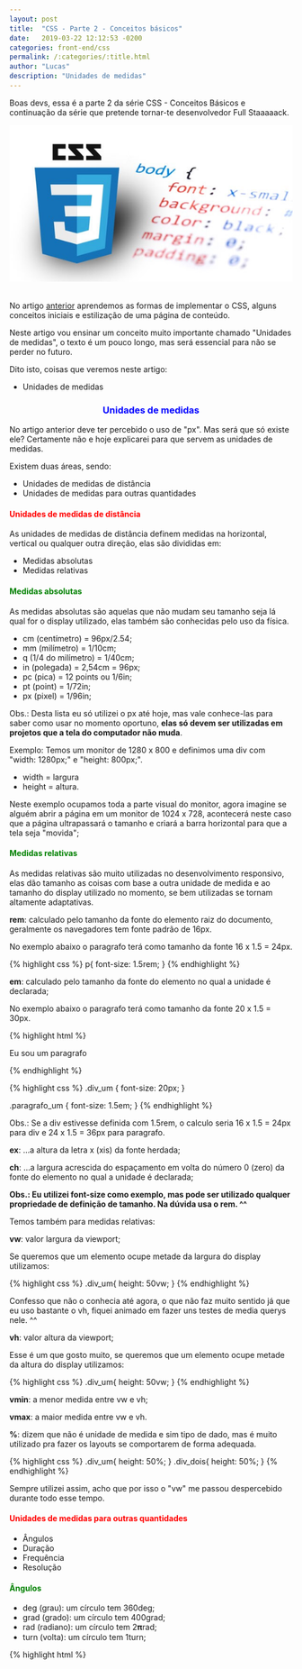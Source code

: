 ```yaml
---
layout: post
title:  "CSS - Parte 2 - Conceitos básicos"
date:   2019-03-22 12:12:53 -0200
categories: front-end/css
permalink: /:categories/:title.html
author: "Lucas"
description: "Unidades de medidas"
---
```


Boas devs, essa é a parte 2 da série CSS - Conceitos Básicos e continuação da série que pretende tornar-te desenvolvedor Full Staaaaack.

<div style="text-align: center;">
  <img src="/assets/imagens/css/aula_um/css.jpeg"/>
</div>

<br>

No artigo [anterior](http://lucasalves.ml/front-end/css/css-parte-um-conceitos-basicos.html) aprendemos as formas de implementar o CSS, alguns conceitos iniciais e estilização de uma página de conteúdo.

Neste artigo vou ensinar um conceito muito importante chamado "Unidades de medidas", o texto é um pouco longo, mas será essencial para não se perder no futuro.

Dito isto, coisas que veremos neste artigo:

- Unidades de medidas

<h3 style="color: blue; text-align: center;">Unidades de medidas</h3>

No artigo anterior deve ter percebido o uso de "px". Mas será que só existe ele? Certamente não e hoje explicarei para que servem as unidades de medidas.

Existem duas áreas, sendo:

- Unidades de medidas de distância
- Unidades de medidas para outras quantidades

<h4 style="color: red;">Unidades de medidas de distância</h4>

  As unidades de medidas de distância definem medidas na horizontal, vertical ou qualquer outra direção, elas são divididas em:

  - Medidas absolutas
  - Medidas relativas

<h4 style="color: green;">Medidas absolutas</h4>

As medidas absolutas são aquelas que não mudam seu tamanho seja lá qual for o display utilizado, elas também são conhecidas pelo uso da física.

- cm (centímetro) = 96px/2.54;
- mm (milímetro) = 1/10cm;
- q (1/4 do milímetro) = 1/40cm;
- in (polegada) = 2,54cm = 96px;
- pc (pica) = 12 points ou 1/6in;
- pt (point) = 1/72in;
- px (pixel) = 1/96in;

Obs.: Desta lista eu só utilizei o px até hoje, mas vale conhece-las para saber como usar no momento oportuno, <strong>elas só devem ser utilizadas em projetos que a tela do computador não muda</strong>.

Exemplo: Temos um monitor de 1280 x 800 e definimos uma div com "width: 1280px;" e "height: 800px;".

- width = largura
- height = altura.

Neste exemplo ocupamos toda a parte visual do monitor, agora imagine se alguém abrir a página em um monitor de 1024 x 728, acontecerá neste caso que a página ultrapassará o tamanho e criará a barra horizontal para que a tela seja "movida";

<h4 style="color: green;">Medidas relativas</h4>

As medidas relativas são muito utilizadas no desenvolvimento responsivo, elas dão tamanho as coisas com base a outra unidade de medida e ao tamanho do display utilizado no momento, se bem utilizadas se tornam altamente adaptativas.

<strong>rem</strong>: calculado pelo tamanho da fonte do elemento raiz do documento, geralmente os navegadores tem fonte padrão de 16px.

No exemplo abaixo o paragrafo terá como tamanho da fonte 16 x 1.5 = 24px.

{% highlight css %}
p{
  font-size: 1.5rem;
}
{% endhighlight %}

<strong>em</strong>: calculado pelo tamanho da fonte do elemento no qual a unidade é declarada;

No exemplo abaixo o paragrafo terá como tamanho da fonte 20 x 1.5 = 30px.

{% highlight html %}
<div class="div_um">
  <p class="paragrafo_um">Eu sou um paragrafo</p>
</div>
{% endhighlight %}

{% highlight css %}
.div_um {
  font-size: 20px;
}

.paragrafo_um {
  font-size: 1.5em;
}
{% endhighlight %}

Obs.: Se a div estivesse definida com 1.5rem, o calculo seria 16 x 1.5 = 24px para div e 24 x 1.5 = 36px para paragrafo.

<strong>ex</strong>: ...a altura da letra x (xis) da fonte herdada;

<strong>ch</strong>: ...a largura acrescida do espaçamento em volta do número 0 (zero) da fonte do elemento no qual a unidade é declarada;

<strong>Obs.: Eu utilizei font-size como exemplo, mas pode ser utilizado qualquer propriedade de definição de tamanho. Na dúvida usa o rem. ^^</strong>

Temos também para medidas relativas:

<strong>vw</strong>: valor largura da viewport;

Se queremos que um elemento ocupe metade da largura do display utilizamos:

{% highlight css %}
.div_um{
  height: 50vw;
}
{% endhighlight %}

Confesso que não o conhecia até agora, o que não faz muito sentido já que eu uso bastante o vh, fiquei animado em fazer uns testes de media querys nele. ^^

<strong>vh</strong>: valor altura da viewport;

Esse é um que gosto muito, se queremos que um elemento ocupe metade da altura do display utilizamos:

{% highlight css %}
.div_um{
  height: 50vw;
}
{% endhighlight %}

<strong>vmin</strong>: a menor medida entre vw e vh;

<strong>vmax</strong>: a maior medida entre vw e vh.

<strong>%</strong>: dizem que não é unidade de medida e sim tipo de dado, mas é muito utilizado pra fazer os layouts se comportarem de forma adequada.

{% highlight css %}
.div_um{
  height: 50%;
}
.div_dois{
  height: 50%;
}
{% endhighlight %}

Sempre utilizei assim, acho que por isso o "vw" me passou despercebido durante todo esse tempo.

<h4 style="color: red;">Unidades de medidas para outras quantidades</h4>

- Ângulos
- Duração
- Frequência
- Resolução

<h4 style="color: green;">Ângulos</h4>

- deg (grau): um círculo tem 360deg;
- grad (grado): um círculo tem 400grad;
- rad (radiano): um círculo tem 2𝛑rad;
- turn (volta): um círculo tem 1turn;

{% highlight html %}
<!DOCTYPE html>
<html lang="en" dir="ltr">
  <head>
    <meta charset="utf-8">
    <title></title>
    <style media="screen">
      .um, .dois, .tres, .quatro, .cinco, .seis, .sete{
        height: 50px;
        width: 50px;
        border: 3px solid #FF0000;
        background-color: #0000FF;
        margin: 30px;
        color: white;
      }

      .dois{
        transform: rotate(45deg);
      }

      .tres{
        transform: rotate(60deg);
      }

      .quatro{
        transform: rotate(-30deg);
      }

      .cinco{
        transform: rotate(250grad);
      }

      .seis{
        transform: rotate(25rad);
      }

      .sete{
        transform: rotate(0.5turn);
      }
    </style>
  </head>
  <body>
    <div class="um">um</div>
    <div class="dois">dois</div>
    <div class="tres">tres</div>
    <div class="quatro">quatro</div>
    <div class="cinco">cinco</div>
    <div class="seis">seis</div>
    <div class="sete">seis</div>
  </body>
</html>
{% endhighlight %}

Vai brincando ai e vendo como funciona, o "deg" é o mais usado.

<h4 style="color: green;">Duração</h4>

- s (segundo): 1s;
- ms (milissegundo): 1/1000s;

Usa o mesmo arquivo que testou o código de cima.

{% highlight css %}
.um{
  animation: roll 8s infinite;
}

@keyframes roll {
  0% {
    transform: rotate(0);
  }
  5% {
    position: relative;
    left: 5vw;
  }
  20% {
    position: relative;
    left: 20vw;
  }
  35% {
    position: relative;
    left: 35vw;
  }
  50% {
    position: relative;
    left: 50vw;
  }
  65% {
    position: relative;
    left: 65vw;
  }
  85% {
    position: relative;
    left: 85vw;
  }
  100% {
    transform: rotate(-360deg);
  }
}
{% endhighlight %}

Eu sei que é muito, muito legal animar as coisas, mas cautela. (E não é que eu achei um uso significativo por "vw").

<h4 style="color: green;">Unidades para frequência</h4>

- Hz (Hertz) - número de ocorrências por segundo;
- kHz (KiloHertz) - 1000Hz;

<h4 style="color: green;">Unidades para resolução</h4>

- dpi (dots per inch) - pontos por polegada;
- dpcm (dots per centimeter) - pontos por centímetro;
- dppx (dots per pixel) - pontos por pixel;

<br>

Então foi isso por hoje amigos, no próximo uma explicação mais aprofundada dos tópicos apresentados no artigo anterior:

- Colors
- Backgrounds
- Border
- Margin
- Padding

Além de ser muito bom pra melhorar o CSS dará mais tempo pro avanço do HTML, o CSS não pode passar a frente do conhecimento em HTML. Em breve faremos layouts lindos.

Continue acompanhando o blog, é feito de coração para ensinar o máximo de coisas possíveis, assine a notificação pra ficar por dentro de tudo.

Encontrou algum erro de português? Deixe nos comentários, será bastante útil.

<br>
<hr>
<br>

<div style="width: 30%; float: left;">
  <img src="/assets/imagens/foto.jpg" style="height: 150px; width: 150px; border-radius: 50%;"/>
</div>

<div style="width: 100%;">
  <h3>Lucas Alves</h3>
  <h4>Desenvolvedor Full Stack - Desde 2017</h4>
</div>

<br><br><br>
<hr>
<br>

<div style="display: inline;">Anterior: <a href="http://lucasalves.ml/front-end/html/html-parte-dois-conceitos-basicos.html">HTML - Parte I - Conceitos básicos</a></div><div style="float: right">Próximo: <a href="http://lucasalves.ml/front-end/html/html-parte-tres-conceitos-basicos.html">HTML - Parte 3 - Conceitos básicos</a></div>

<br><br>
Planejamento de artigos:
- HTML - Parte 3 - Conceitos básicos
- Lógica de Programação - Parte I
- JavaScript - Parte I
- CPanel - Guia definitivo
- Resenha: Livro A Lei de Murphy no Gerenciamento de projetos

<br><br>
Comentem aqui em baixo, marquem gostei, tirem dúvidas, e esperem pelo novo artigo.

Tem um sugestão de artigo? Deixe nos comentários.

Gostou do meu serviço? Me contrate chamando pelo wpp ou mande um e-mail.
<br><br>

{% include disqus.html %}
